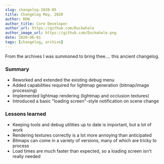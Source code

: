 ```yaml
---
slug: changelog-2020-05
title: Changelog May, 2020
author: RDW
author_title: Core Developer
author_url: https://github.com/Duckwhale
author_image_url: https://github.com/Duckwhale.png
date: 2020-06-01
tags: [changelog, archive]
---
```


From the archives I was summoned to bring thee.... this ancient changelog.

### Summary

* Reworked and extended the existing debug menu
* Added capabilities required for lightmap generation (bitmap/image processing)
* Implemented lightmap rendering (lightmap and occlusion textures)
* Introduced a basic "loading screen"-style notification on scene change

### Lessons learned

* Keeping tools and debug utilities up to date is important, but a lot of work
* Rendering textures correctly is a lot more annoying than anticipated
* Bitmaps can come in a variety of versions, many of which are tricky to process
* Load times are much faster than expected, so a loading screen isn't really needed
